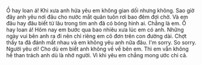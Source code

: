 Ồ hay loan á! Khi xưa anh hứa yêu em không gian dối nhưng không. Sao giờ đây anh yêu nơi đâu cho nước mắt quân tuôn rơi bao đêm đợi chờ. Và em đâu hay đâu biết từ lâu trong tim anh đã có bóng hình ai. Chẳng là em. Ồ hay loan á! Hôm nay em bước qua bao nhiêu xưa lúc em có anh. Những ngày vui bên anh ra đi nên chỉ riêng em cô đơn trên con đường dài. Chợt thấy ta đã đánh mất nhau và em không yêu anh nữa đâu. I'm sorry. So sorry. Người yêu ơi! Cho dù em biết anh không về về bên em. Thì em vẫn không hề than trách anh dù là nhớ người. Vì khi yêu em chẳng mong ước chi cả.